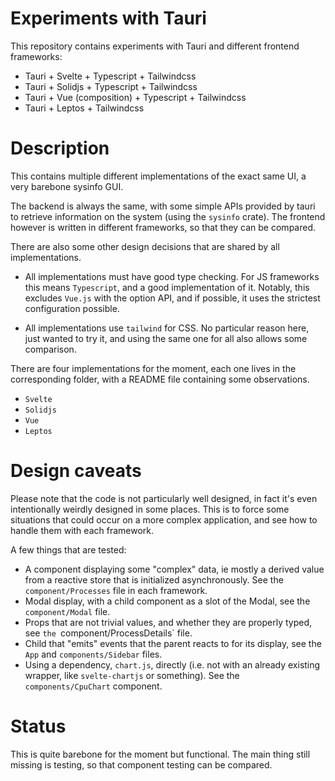 # Experiments with Tauri

This repository contains experiments with Tauri and different frontend frameworks:

- Tauri + Svelte + Typescript + Tailwindcss
- Tauri + Solidjs + Typescript + Tailwindcss
- Tauri + Vue (composition) + Typescript + Tailwindcss
- Tauri + Leptos + Tailwindcss

# Description

This contains multiple different implementations of the exact same UI, a very
barebone sysinfo GUI.

The backend is always the same, with some simple APIs provided by tauri to
retrieve information on the system (using the `sysinfo` crate).
The frontend however is written in different frameworks, so that they can be compared.

There are also some other design decisions that are shared by all implementations.

- All implementations must have good type checking. For JS frameworks this means
  `Typescript`, and a good implementation of it. Notably, this excludes `Vue.js`
  with the option API, and if possible, it uses the strictest configuration possible.

- All implementations use `tailwind` for CSS. No particular reason here, just
  wanted to try it, and using the same one for all also allows some comparison.

There are four implementations for the moment, each one lives in the corresponding
folder, with a README file containing some observations.

- `Svelte`
- `Solidjs`
- `Vue`
- `Leptos`

# Design caveats

Please note that the code is not particularly well designed, in fact it's even
intentionally weirdly designed in some places. This is to force some situations
that could occur on a more complex application, and see how to handle them with
each framework.

A few things that are tested:

- A component displaying some "complex" data, ie mostly a derived value from a
  reactive store that is initialized asynchronously. See the `component/Processes`
  file in each framework.
- Modal display, with a child component as a slot of the Modal, see the
  `component/Modal` file.
- Props that are not trivial values, and whether they are properly typed, see `the
  `component/ProcessDetails` file.
- Child that "emits" events that the parent reacts to for its display, see the
  `App` and `components/Sidebar` files.
- Using a dependency, `chart.js`, directly (i.e. not with an already existing wrapper,
  like `svelte-chartjs` or something). See the `components/CpuChart` component.

# Status

This is quite barebone for the moment but functional. The main thing still missing
is testing, so that component testing can be compared.